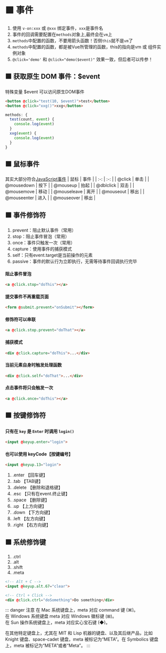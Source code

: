 # 🟩 事件

1. 使用 `v-on:xxx` 或 `@xxx` 绑定事件，`xxx`是事件名
2. 事件的回调需要配置在`methods`对象上,最终会在`vm`上
3. `methods`中配置的函数，不要用箭头函数！否侧`this`就不是`vm`了
4. `methods`中配置的函数，都是被Vue所管理的函数，this的指向是vm 或 组件实例对象
5. `@click='demo'` 和 `@click="demo($event)"` 效果一致，但后者可以传参！


## 🟩 获取原生 DOM 事件：$event

特殊变量 $event 可以访问原生DOM事件
```html
<button @click="test(10, $event)">test</button>
<button @click="xxg()">xxg</button>
```
```javascript
methods: {
  test(count, event) {
    console.log(event)
  }
  xxg(event) {
    console.log(event)
  }
}
```

## 🟩 鼠标事件
其实大部分符合[JavaScript事件](../JavaScript/JS_events)
| 鼠标        | 事件  |
| :-:         | :-:   |
| @click      | 单击  |
| @mousedown  | 按下  |
| @mouseup    | 抬起  |
| @dblclick   | 双击  |
| @mousemove  | 移动  |
| @mouseleave | 离开  |
| @mouseout   | 移出  |
| @mouseenter | 进入  |
| @mouseover  | 移出  |

     
## 🟩 事件修饰符
1. prevent：阻止默认事件（常用）
2. stop：阻止事件冒泡（常用）
3. once：事件只触发一次（常用）
4. capture：使用事件的捕获模式
5. self：只有event.target是当前操作的元素
6. passive：事件的默认行为立即执行，无需等待事件回调执行完毕

#### 阻止事件冒泡
```html
<a @click.stop="doThis"></a>
```
#### 提交事件不再重载页面
```html
<form @submit.prevent="onSubmit"></form>
```
#### 修饰符可以串联
```html
<a @click.stop.prevent="doThat"></a>
```
#### 捕获模式
```html
<div @click.capture="doThis">...</div>
```
#### 当前元素自身时触发处理函数
```html
<div @click.self="doThat">...</div>
```
#### 点击事件将只会触发一次
```html
<a @click.once="doThis"></a>
```

## 🟩 按键修饰符
#### 只有在 `key` 是 `Enter` 时调用 `login()`
```html
<input @keyup.enter="login">
```
#### 也可以使用 keyCode【按键编号】
```html
<input @keyup.13="login">
```

1. .enter 【回车键】
2. .tab 【TAB键】
3. .delete 【删除和退格键】
4. .esc 【只有在event.终止键】
5. .space 【删除键】
6. .up 【上方向键】
7. .down 【下方向键】
8. .left 【左方向键】
9. .right 【右方向键】

## 🟩 系统修饰键

1. .ctrl
2. .alt
3. .shift
4. .meta


```html
<!-- Alt + C -->
<input @keyup.alt.67="clear">

<!-- Ctrl + Click -->
<div @click.ctrl="doSomething">Do something</div>
```

::: danger 注意
在 Mac 系统键盘上，meta 对应 command 键 (⌘)。  
在 Windows 系统键盘 meta 对应 Windows 徽标键 (⊞)。  
在 Sun 操作系统键盘上，meta 对应实心宝石键 (◆)。  

在其他特定键盘上，尤其在 MIT 和 Lisp 机器的键盘、以及其后继产品，比如 Knight 键盘、space-cadet 键盘，meta 被标记为“META”。在 Symbolics 键盘上，meta 被标记为“META”或者“Meta”。
::: 